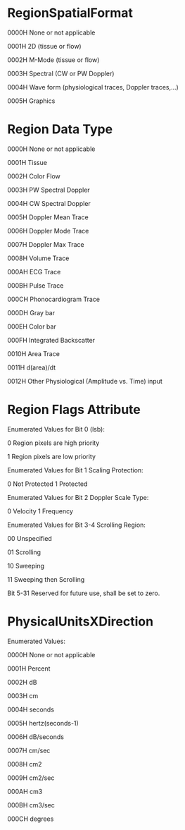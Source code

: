 # RegionSpatialFormat

0000H
None or not applicable

0001H
2D (tissue or flow)

0002H
M-Mode (tissue or flow)

0003H
Spectral (CW or PW Doppler)

0004H
Wave form (physiological traces, Doppler traces,…)

0005H
Graphics

# Region Data Type

0000H
None or not applicable

0001H
Tissue

0002H
Color Flow

0003H
PW Spectral Doppler

0004H
CW Spectral Doppler

0005H
Doppler Mean Trace

0006H
Doppler Mode Trace

0007H
Doppler Max Trace

0008H
Volume Trace

000AH
ECG Trace

000BH
Pulse Trace

000CH
Phonocardiogram Trace

000DH
Gray bar

000EH
Color bar

000FH
Integrated Backscatter

0010H
Area Trace

0011H
d(area)/dt

0012H
Other Physiological (Amplitude vs. Time) input

# Region Flags Attribute 

Enumerated Values for Bit 0 (lsb):

0
Region pixels are high priority

1
Region pixels are low priority


Enumerated Values for Bit 1 Scaling Protection:

0
Not Protected
1
Protected

Enumerated Values for Bit 2 Doppler Scale Type:

0
Velocity
1
Frequency

Enumerated Values for Bit 3-4 Scrolling Region:

00
Unspecified

01
Scrolling

10
Sweeping

11
Sweeping then Scrolling

Bit 5-31 Reserved for future use, shall be set to zero.

# PhysicalUnitsXDirection

Enumerated Values:

0000H
None or not applicable

0001H
Percent

0002H
dB

0003H
cm

0004H
seconds

0005H
hertz(seconds-1)

0006H
dB/seconds

0007H
cm/sec

0008H
cm2

0009H
cm2/sec

000AH
cm3

000BH
cm3/sec

000CH
degrees